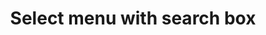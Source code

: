 ---
title: Select menu with search box
category: Application
paid: false
isActive: true
ltr: {"preview":"function App() {\n\n    // You can use any api to generate list of countries\n    const menuItems = [\n        \"United States of America\", \"Albania\", \"Algeria\", \"Andorra\", \"Argentina\", \"Armenia\", \"Austria\",\n        \"Australia\", \"Austria\", \"Azerbaijan\", \"Bahamas\", \"Brazil\", \"Canada\", \"Colombia\", \"China\",\n        \"Egypt\", \"France\", \"Germany\", \"India\", \"Iraq\"\n    ]\n\n    const [selectedItem, setSelectedItem] = React.useState({\n        item: null,\n        idx: null\n    })\n\n    const [state, setState] = React.useState(false)\n\n    const handleSearch = (e) => {\n        const menuEls = document.querySelectorAll('.menu-el-js')\n        const searchVal = e.target.value.toLocaleLowerCase()\n\n        menuEls.forEach(el => {\n            el.classList.remove(\"hidden\")\n            if (!el.textContent.toLocaleLowerCase().includes(searchVal)) {\n                el.classList.add(\"hidden\")\n            }\n        })\n    }\n\n    return (\n        <div className=\"relative max-w-xs px-4 mx-auto py-12 text-[15px]\">\n            <button className=\"flex items-center justify-between w-full px-3 py-2 text-gray-500 bg-white border rounded-md shadow-sm cursor-default outline-none focus:border-indigo-600\" \n                aria-haspopup=\"true\" \n                aria-expanded=\"true\"\n                onClick={() => setState(!state)}\n            >\n                { selectedItem.item || \"Select a country\" }\n                <svg xmlns=\"http://www.w3.org/2000/svg\" className=\"w-6 h-6 text-gray-400\" fill=\"none\" viewBox=\"0 0 24 24\" stroke=\"currentColor\">\n                    <path strokeLinecap=\"round\" strokeLinejoin=\"round\" strokeWidth={2} d=\"M8 9l4-4 4 4m0 6l-4 4-4-4\" />\n                </svg>\n            </button>\n            \n            {\n                state ? (\n                    <div className=\"relative w-full\">\n                        <ul className=\"w-full mt-3 bg-white border rounded-md shadow-sm\" role=\"listbox\">\n                            <div className=\"shadow flex items-center\">\n                                <svg xmlns=\"http://www.w3.org/2000/svg\" className=\"h-6 w-6 mx-3 text-gray-400\" fill=\"none\" viewBox=\"0 0 24 24\" stroke=\"currentColor\">\n                                    <path strokeLinecap=\"round\" strokeLinejoin=\"round\" strokeWidth={2} d=\"M21 21l-6-6m2-5a7 7 0 11-14 0 7 7 0 0114 0z\" />\n                                </svg>\n                                <input \n                                    type=\"text\" \n                                    placeholder=\"Search\"\n                                    className=\"p-2 text-gray-500 w-full rounded-md outline-none\"\n                                    onInput={handleSearch}\n                                />\n                            </div>\n                            <div className=\"max-h-64 mt-2 overflow-y-auto\">\n                                {\n                                    menuItems.map((el, idx) => (\n                                        <li\n                                            key={idx}\n                                            onClick={() => {                                                \n                                                setSelectedItem({\n                                                    item: el,\n                                                    idx\n                                                })\n                                                setState(false)\n                                            }}\n                                            role=\"option\"\n                                            className={`${selectedItem.idx == idx ? 'text-indigo-600 bg-indigo-50' : ''} menu-el-js flex items-center justify-between px-3 cursor-default py-2 duration-150 text-gray-500 hover:text-indigo-600 hover:bg-indigo-50`}\n                                        >\n                                            { el }\n                                            {\n                                                selectedItem.idx == idx ? (\n                                                    <svg xmlns=\"http://www.w3.org/2000/svg\" className=\"w-5 h-5 text-indigo-600\" viewBox=\"0 0 20 20\" fill=\"currentColor\">\n                                                        <path fillRule=\"evenodd\" d=\"M16.707 5.293a1 1 0 010 1.414l-8 8a1 1 0 01-1.414 0l-4-4a1 1 0 011.414-1.414L8 12.586l7.293-7.293a1 1 0 011.414 0z\" clipRule=\"evenodd\" />\n                                                    </svg>\n                                                ) : ''\n                                            }\n                                        </li>\n                                    ))\n                                }\n                            </div>\n                        </ul>\n                    </div>\n                ) : ''\n            }\n        </div>\n    )\n}","react":{"jsxTail":[{"label":"App.jsx","code":"import { useState } from \"react\"\n\nexport default () => {\n\n    // You can use any api to generate list of countries\n    const menuItems = [\n        \"United States of America\", \"Albania\", \"Algeria\", \"Andorra\", \"Argentina\", \"Armenia\", \"Austria\",\n        \"Australia\", \"Austria\", \"Azerbaijan\", \"Bahamas\", \"Brazil\", \"Canada\", \"Colombia\", \"China\",\n        \"Egypt\", \"France\", \"Germany\", \"India\", \"Iraq\"\n    ]\n\n    const [selectedItem, setSelectedItem] = useState({\n        item: null,\n        idx: null\n    })\n\n    const [state, setState] = useState(false)\n\n    const handleSearch = (e) => {\n        const menuEls = document.querySelectorAll('.menu-el-js')\n        const searchVal = e.target.value.toLocaleLowerCase()\n\n        menuEls.forEach(el => {\n            el.classList.remove(\"hidden\")\n            if (!el.textContent.toLocaleLowerCase().includes(searchVal)) {\n                el.classList.add(\"hidden\")\n            }\n        })\n    }\n\n    return (\n        <div className=\"relative max-w-xs px-4 mx-auto mt-12 text-[15px]\">\n            <button className=\"flex items-center justify-between w-full px-3 py-2 text-gray-500 bg-white border rounded-md shadow-sm cursor-default outline-none focus:border-indigo-600\" \n                aria-haspopup=\"true\" \n                aria-expanded=\"true\"\n                onClick={() => setState(!state)}\n            >\n                { selectedItem.item || \"Select a country\" }\n                <svg xmlns=\"http://www.w3.org/2000/svg\" className=\"w-6 h-6 text-gray-400\" fill=\"none\" viewBox=\"0 0 24 24\" stroke=\"currentColor\">\n                    <path strokeLinecap=\"round\" strokeLinejoin=\"round\" strokeWidth={2} d=\"M8 9l4-4 4 4m0 6l-4 4-4-4\" />\n                </svg>\n            </button>\n            \n            {\n                state ? (\n                    <div className=\"relative w-full\">\n                        <ul className=\"absolute w-full mt-3 bg-white border rounded-md shadow-sm\" role=\"listbox\">\n                            <div className=\"shadow flex items-center\">\n                                <svg xmlns=\"http://www.w3.org/2000/svg\" className=\"h-6 w-6 mx-3 text-gray-400\" fill=\"none\" viewBox=\"0 0 24 24\" stroke=\"currentColor\">\n                                    <path strokeLinecap=\"round\" strokeLinejoin=\"round\" strokeWidth={2} d=\"M21 21l-6-6m2-5a7 7 0 11-14 0 7 7 0 0114 0z\" />\n                                </svg>\n                                <input \n                                    type=\"text\" \n                                    placeholder=\"Search\"\n                                    className=\"p-2 text-gray-500 w-full rounded-md outline-none\"\n                                    onInput={handleSearch}\n                                />\n                            </div>\n                            <div className=\"max-h-64 mt-2 overflow-y-auto\">\n                                {\n                                    menuItems.map((el, idx) => (\n                                        <li\n                                            key={idx}\n                                            onClick={() => {                                                \n                                                setSelectedItem({\n                                                    item: el,\n                                                    idx\n                                                })\n                                                setState(false)\n                                            }}\n                                            role=\"option\"\n                                            className={`${selectedItem.idx == idx ? 'text-indigo-600 bg-indigo-50' : ''} menu-el-js flex items-center justify-between px-3 cursor-default py-2 duration-150 text-gray-500 hover:text-indigo-600 hover:bg-indigo-50`}\n                                        >\n                                            { el }\n                                            {\n                                                selectedItem.idx == idx ? (\n                                                    <svg xmlns=\"http://www.w3.org/2000/svg\" className=\"w-5 h-5 text-indigo-600\" viewBox=\"0 0 20 20\" fill=\"currentColor\">\n                                                        <path fillRule=\"evenodd\" d=\"M16.707 5.293a1 1 0 010 1.414l-8 8a1 1 0 01-1.414 0l-4-4a1 1 0 011.414-1.414L8 12.586l7.293-7.293a1 1 0 011.414 0z\" clipRule=\"evenodd\" />\n                                                    </svg>\n                                                ) : ''\n                                            }\n                                        </li>\n                                    ))\n                                }\n                            </div>\n                        </ul>\n                    </div>\n                ) : ''\n            }\n        </div>\n    )\n}\n"}],"jsxCss":[{"code":"import { useState } from \"react\"\n\nexport default () => {\n\n    // You can use any api to generate list of countries\n    const menuItems = [\n        \"United States of America\", \"Albania\", \"Algeria\", \"Andorra\", \"Argentina\", \"Armenia\", \"Austria\",\n        \"Australia\", \"Austria\", \"Azerbaijan\", \"Bahamas\", \"Brazil\", \"Canada\", \"Colombia\", \"China\",\n        \"Egypt\", \"France\", \"Germany\", \"India\", \"Iraq\"\n    ]\n\n    const [selectedItem, setSelectedItem] = useState({\n        item: null,\n        idx: null\n    })\n\n    const [state, setState] = useState(false)\n\n    const handleSearch = (e) => {\n        const menuEls = document.querySelectorAll('.menu-el-js')\n        const searchVal = e.target.value.toLocaleLowerCase()\n\n        menuEls.forEach(el => {\n            el.classList.remove(\"hidden\")\n            if (!el.textContent.toLocaleLowerCase().includes(searchVal)) {\n                el.classList.add(\"hidden\")\n            }\n        })\n    }\n\n    return (\n        <div className=\"select-menu-secondary\">\n            <button className=\"select-menu-btn\" \n                aria-haspopup=\"true\" \n                aria-expanded=\"true\"\n                onClick={() => setState(!state)}\n            >\n                { selectedItem.item || \"Select a country\" }\n                <svg xmlns=\"http://www.w3.org/2000/svg\" fill=\"none\" viewBox=\"0 0 24 24\" stroke=\"currentColor\">\n                    <path strokeLinecap=\"round\" strokeLinejoin=\"round\" strokeWidth={2} d=\"M8 9l4-4 4 4m0 6l-4 4-4-4\" />\n                </svg>\n            </button>\n            \n            {\n                state ? (\n                    <div className=\"items-container\">\n                        <ul className=\"items-list\" role=\"listbox\">\n                            <div className=\"serach-box\">\n                                <svg xmlns=\"http://www.w3.org/2000/svg\" fill=\"none\" viewBox=\"0 0 24 24\" stroke=\"currentColor\">\n                                    <path strokeLinecap=\"round\" strokeLinejoin=\"round\" strokeWidth={2} d=\"M21 21l-6-6m2-5a7 7 0 11-14 0 7 7 0 0114 0z\" />\n                                </svg>\n                                <input \n                                    type=\"text\" \n                                    placeholder=\"Search\"\n                                    className=\"\"\n                                    onInput={handleSearch}\n                                />\n                            </div>\n                            <div className=\"items\">\n                                {\n                                    menuItems.map((el, idx) => (\n                                        <li\n                                            key={idx}\n                                            onClick={() => {                                                \n                                                setSelectedItem({\n                                                    item: el,\n                                                    idx\n                                                })\n                                                setState(false)\n                                            }}\n                                            role=\"option\"\n                                            className={`${selectedItem.idx == idx ? 'active' : ''} menu-el-js item`}\n                                        >\n                                            { el }\n                                            {\n                                                selectedItem.idx == idx ? (\n                                                    <svg xmlns=\"http://www.w3.org/2000/svg\" viewBox=\"0 0 20 20\" fill=\"currentColor\">\n                                                        <path fillRule=\"evenodd\" d=\"M16.707 5.293a1 1 0 010 1.414l-8 8a1 1 0 01-1.414 0l-4-4a1 1 0 011.414-1.414L8 12.586l7.293-7.293a1 1 0 011.414 0z\" clipRule=\"evenodd\" />\n                                                    </svg>\n                                                ) : ''\n                                            }\n                                        </li>\n                                    ))\n                                }\n                            </div>\n                        </ul>\n                    </div>\n                ) : ''\n            }\n        </div>\n    )\n}","label":"App.jsx"},{"code":".select-menu-secondary {\n  position: relative;\n  max-width: 20rem;\n  padding-left: 1rem;\n  padding-right: 1rem;\n  margin: 3rem auto 0px auto;\n  font-size: 15px;\n}\n.select-menu-secondary .select-menu-btn {\n  display: flex;\n  align-items: center;\n  justify-content: space-between;\n  width: 100%;\n  padding: 0.5rem 0.75rem 0.5rem 0.75rem;\n  color: #6b7280;\n  background-color: #FFF;\n  border: solid 1px #e5e7eb;\n  border-radius: 0.375rem;\n  box-shadow: 0 1px 2px 0 #0000000d;\n  cursor: default;\n  outline: none;\n}\n.select-menu-secondary .select-menu-btn:focus {\n  border-color: #4f46e5;\n}\n.select-menu-secondary .select-menu-btn svg {\n  width: 1.5rem;\n  height: 1.5rem;\n  color: #9ca3af;\n}\n.select-menu-secondary .items-container {\n  position: relative;\n  width: 100%;\n}\n.select-menu-secondary .items-container .items-list {\n  position: absolute;\n  width: 100%;\n  margin-top: 0.75rem;\n  background-color: #FFF;\n  border: solid 1px #e5e7eb;\n  border-radius: 0.375rem;\n  box-shadow: 0 1px 2px 0 #0000000d;\n}\n.select-menu-secondary .items-container .items-list .serach-box {\n  box-shadow: 0 1px 3px 0 #0000001a, 0 1px 2px -1px #0000001a;\n  display: flex;\n  align-items: center;\n}\n.select-menu-secondary .items-container .items-list .serach-box svg {\n  width: 1.5rem;\n  height: 1.5rem;\n  color: #9ca3af;\n  margin-left: 0.75rem;\n  margin-right: 0.75rem;\n}\n.select-menu-secondary .items-container .items-list .serach-box input {\n  padding: 0.5rem;\n  color: #6b7280;\n  width: 100%;\n  outline: none;\n  border-radius: 0.375rem;\n}\n.select-menu-secondary .items-container .items-list .items {\n  max-height: 16rem;\n  margin-top: 0.5rem;\n  overflow-y: auto;\n}\n.select-menu-secondary .items-container .items-list .items .item {\n  display: flex;\n  align-items: center;\n  justify-content: space-between;\n  padding: 0.5rem 0.75rem 0.5rem 0.75rem;\n  cursor: default;\n  transition-duration: 150ms;\n  color: #6b7280;\n}\n.select-menu-secondary .items-container .items-list .items .item:hover {\n  color: #4f46e5;\n  background-color: #eef2ff;\n}\n.select-menu-secondary .items-container .items-list .items .item svg {\n  width: 1.25rem;\n  height: 1.25rem;\n  color: #4f46e5;\n}\n.select-menu-secondary .items-container .items-list .items .active {\n  color: #4f46e5;\n  background-color: #eef2ff;\n}\n.select-menu-secondary .items-container .items-list .items .hidden {\n  display: none;\n}","label":"style.css"}]},"vue":{"vueTail":[],"vueCss":[]}}
rtl: {"vue":{"vueTail":[],"vueCss":[]},"react":{"jsxCss":[{"code":"import { useState } from \"react\"\n\nexport default () => {\n\n    // You can use any api to generate list of countries\n    const menuItems = [\n        \"الولايات المتحدة الأمريكية\", \"ألبانيا\", \"الجزائر\", \"أندورا\", \"الأرجنتين\", \"أرمينيا\", \"النمسا\",\n        \"أستراليا\", \"النمسا\", \"أذربيجان\", \"جزر البهاما\", \"البرازيل\", \"كندا\", \"كولومبيا\", \"الصين\",\n        \"مصر\", \"فرنسا\", \"ألمانيا\", \"الهند\", \"العراق\"\n    ]\n\n    const [selectedItem, setSelectedItem] = useState({\n        item: null,\n        idx: null\n    })\n\n    const [state, setState] = useState(false)\n\n    const handleSearch = (e) => {\n        const menuEls = document.querySelectorAll('.menu-el-js')\n        const searchVal = e.target.value.toLocaleLowerCase()\n\n        menuEls.forEach(el => {\n            el.classList.remove(\"hidden\")\n            if (!el.textContent.toLocaleLowerCase().includes(searchVal)) {\n                el.classList.add(\"hidden\")\n            }\n        })\n    }\n\n    return (\n        <div className=\"select-menu-secondary\">\n            <button className=\"select-menu-btn\" \n                aria-haspopup=\"true\" \n                aria-expanded=\"true\"\n                onClick={() => setState(!state)}\n            >\n                { selectedItem.item || \"اختر دولة\" }\n                <svg xmlns=\"http://www.w3.org/2000/svg\" fill=\"none\" viewBox=\"0 0 24 24\" stroke=\"currentColor\">\n                    <path strokeLinecap=\"round\" strokeLinejoin=\"round\" strokeWidth={2} d=\"M8 9l4-4 4 4m0 6l-4 4-4-4\" />\n                </svg>\n            </button>\n            \n            {\n                state ? (\n                    <div className=\"items-container\">\n                        <ul className=\"items-list\" role=\"listbox\">\n                            <div className=\"serach-box\">\n                                <svg xmlns=\"http://www.w3.org/2000/svg\" fill=\"none\" viewBox=\"0 0 24 24\" stroke=\"currentColor\">\n                                    <path strokeLinecap=\"round\" strokeLinejoin=\"round\" strokeWidth={2} d=\"M21 21l-6-6m2-5a7 7 0 11-14 0 7 7 0 0114 0z\" />\n                                </svg>\n                                <input \n                                    type=\"text\" \n                                    placeholder=\"بحث\"\n                                    className=\"\"\n                                    onInput={handleSearch}\n                                />\n                            </div>\n                            <div className=\"items\">\n                                {\n                                    menuItems.map((el, idx) => (\n                                        <li\n                                            key={idx}\n                                            onClick={() => {                                                \n                                                setSelectedItem({\n                                                    item: el,\n                                                    idx\n                                                })\n                                                setState(false)\n                                            }}\n                                            role=\"option\"\n                                            className={`${selectedItem.idx == idx ? 'active' : ''} menu-el-js item`}\n                                        >\n                                            { el }\n                                            {\n                                                selectedItem.idx == idx ? (\n                                                    <svg xmlns=\"http://www.w3.org/2000/svg\" viewBox=\"0 0 20 20\" fill=\"currentColor\">\n                                                        <path fillRule=\"evenodd\" d=\"M16.707 5.293a1 1 0 010 1.414l-8 8a1 1 0 01-1.414 0l-4-4a1 1 0 011.414-1.414L8 12.586l7.293-7.293a1 1 0 011.414 0z\" clipRule=\"evenodd\" />\n                                                    </svg>\n                                                ) : ''\n                                            }\n                                        </li>\n                                    ))\n                                }\n                            </div>\n                        </ul>\n                    </div>\n                ) : ''\n            }\n        </div>\n    )\n}","label":"App.jsx"},{"code":".select-menu-secondary {\n  position: relative;\n  max-width: 20rem;\n  padding-left: 1rem;\n  padding-right: 1rem;\n  margin: 3rem auto 0px auto;\n  font-size: 15px;\n}\n.select-menu-secondary .select-menu-btn {\n  display: flex;\n  align-items: center;\n  justify-content: space-between;\n  width: 100%;\n  padding: 0.5rem 0.75rem 0.5rem 0.75rem;\n  color: #6b7280;\n  background-color: #FFF;\n  border: solid 1px #e5e7eb;\n  border-radius: 0.375rem;\n  box-shadow: 0 1px 2px 0 #0000000d;\n  cursor: default;\n  outline: none;\n}\n.select-menu-secondary .select-menu-btn:focus {\n  border-color: #4f46e5;\n}\n.select-menu-secondary .select-menu-btn svg {\n  width: 1.5rem;\n  height: 1.5rem;\n  color: #9ca3af;\n}\n.select-menu-secondary .items-container {\n  position: relative;\n  width: 100%;\n}\n.select-menu-secondary .items-container .items-list {\n  position: absolute;\n  width: 100%;\n  margin-top: 0.75rem;\n  background-color: #FFF;\n  border: solid 1px #e5e7eb;\n  border-radius: 0.375rem;\n  box-shadow: 0 1px 2px 0 #0000000d;\n}\n.select-menu-secondary .items-container .items-list .serach-box {\n  box-shadow: 0 1px 3px 0 #0000001a, 0 1px 2px -1px #0000001a;\n  display: flex;\n  align-items: center;\n}\n.select-menu-secondary .items-container .items-list .serach-box svg {\n  width: 1.5rem;\n  height: 1.5rem;\n  color: #9ca3af;\n  margin-left: 0.75rem;\n  margin-right: 0.75rem;\n}\n.select-menu-secondary .items-container .items-list .serach-box input {\n  padding: 0.5rem;\n  color: #6b7280;\n  width: 100%;\n  outline: none;\n  border-radius: 0.375rem;\n}\n.select-menu-secondary .items-container .items-list .items {\n  max-height: 16rem;\n  margin-top: 0.5rem;\n  overflow-y: auto;\n}\n.select-menu-secondary .items-container .items-list .items .item {\n  display: flex;\n  align-items: center;\n  justify-content: space-between;\n  padding: 0.5rem 0.75rem 0.5rem 0.75rem;\n  cursor: default;\n  transition-duration: 150ms;\n  color: #6b7280;\n}\n.select-menu-secondary .items-container .items-list .items .item:hover {\n  color: #4f46e5;\n  background-color: #eef2ff;\n}\n.select-menu-secondary .items-container .items-list .items .item svg {\n  width: 1.25rem;\n  height: 1.25rem;\n  color: #4f46e5;\n}\n.select-menu-secondary .items-container .items-list .items .active {\n  color: #4f46e5;\n  background-color: #eef2ff;\n}\n.select-menu-secondary .items-container .items-list .items .hidden {\n  display: none;\n}","label":"style.css"}],"jsxTail":[{"code":"import { useState } from \"react\"\n\nexport default () => {\n\n    // You can use any api to generate list of countries\n    const menuItems = [\n        \"الولايات المتحدة الأمريكية\", \"ألبانيا\", \"الجزائر\", \"أندورا\", \"الأرجنتين\", \"أرمينيا\", \"النمسا\",\n        \"أستراليا\", \"النمسا\", \"أذربيجان\", \"جزر البهاما\", \"البرازيل\", \"كندا\", \"كولومبيا\", \"الصين\",\n        \"مصر\", \"فرنسا\", \"ألمانيا\", \"الهند\", \"العراق\"\n    ]\n\n    const [selectedItem, setSelectedItem] = useState({\n        item: null,\n        idx: null\n    })\n\n    const [state, setState] = useState(false)\n\n    const handleSearch = (e) => {\n        const menuEls = document.querySelectorAll('.menu-el-js')\n        const searchVal = e.target.value.toLocaleLowerCase()\n\n        menuEls.forEach(el => {\n            el.classList.remove(\"hidden\")\n            if (!el.textContent.toLocaleLowerCase().includes(searchVal)) {\n                el.classList.add(\"hidden\")\n            }\n        })\n    }\n\n    return (\n        <div className=\"relative max-w-xs px-4 mx-auto py-12 text-[15px]\">\n            <button className=\"flex items-center justify-between w-full px-3 py-2 text-gray-500 bg-white border rounded-md shadow-sm cursor-default outline-none focus:border-indigo-600\" \n                aria-haspopup=\"true\" \n                aria-expanded=\"true\"\n                onClick={() => setState(!state)}\n            >\n                { selectedItem.item || \"اختر دولة\" }\n                <svg xmlns=\"http://www.w3.org/2000/svg\" className=\"w-6 h-6 text-gray-400\" fill=\"none\" viewBox=\"0 0 24 24\" stroke=\"currentColor\">\n                    <path strokeLinecap=\"round\" strokeLinejoin=\"round\" strokeWidth={2} d=\"M8 9l4-4 4 4m0 6l-4 4-4-4\" />\n                </svg>\n            </button>\n            \n            {\n                state ? (\n                    <div className=\"relative w-full\">\n                        <ul className=\"w-full mt-3 bg-white border rounded-md shadow-sm\" role=\"listbox\">\n                            <div className=\"shadow flex items-center\">\n                                <svg xmlns=\"http://www.w3.org/2000/svg\" className=\"h-6 w-6 mx-3 text-gray-400\" fill=\"none\" viewBox=\"0 0 24 24\" stroke=\"currentColor\">\n                                    <path strokeLinecap=\"round\" strokeLinejoin=\"round\" strokeWidth={2} d=\"M21 21l-6-6m2-5a7 7 0 11-14 0 7 7 0 0114 0z\" />\n                                </svg>\n                                <input \n                                    type=\"text\" \n                                    placeholder=\"بحث\"\n                                    className=\"p-2 text-gray-500 w-full rounded-md outline-none\"\n                                    onInput={handleSearch}\n                                />\n                            </div>\n                            <div className=\"max-h-64 mt-2 overflow-y-auto\">\n                                {\n                                    menuItems.map((el, idx) => (\n                                        <li\n                                            key={idx}\n                                            onClick={() => {                                                \n                                                setSelectedItem({\n                                                    item: el,\n                                                    idx\n                                                })\n                                                setState(false)\n                                            }}\n                                            role=\"option\"\n                                            className={`${selectedItem.idx == idx ? 'text-indigo-600 bg-indigo-50' : ''} menu-el-js flex items-center justify-between px-3 cursor-default py-2 duration-150 text-gray-500 hover:text-indigo-600 hover:bg-indigo-50`}\n                                        >\n                                            { el }\n                                            {\n                                                selectedItem.idx == idx ? (\n                                                    <svg xmlns=\"http://www.w3.org/2000/svg\" className=\"w-5 h-5 text-indigo-600\" viewBox=\"0 0 20 20\" fill=\"currentColor\">\n                                                        <path fillRule=\"evenodd\" d=\"M16.707 5.293a1 1 0 010 1.414l-8 8a1 1 0 01-1.414 0l-4-4a1 1 0 011.414-1.414L8 12.586l7.293-7.293a1 1 0 011.414 0z\" clipRule=\"evenodd\" />\n                                                    </svg>\n                                                ) : ''\n                                            }\n                                        </li>\n                                    ))\n                                }\n                            </div>\n                        </ul>\n                    </div>\n                ) : ''\n            }\n        </div>\n    )\n}","label":"App.jsx"}]},"preview":"function App() {\n\n    // You can use any api to generate list of countries\n    const menuItems = [\n        \"الولايات المتحدة الأمريكية\", \"ألبانيا\", \"الجزائر\", \"أندورا\", \"الأرجنتين\", \"أرمينيا\", \"النمسا\",\n        \"أستراليا\", \"النمسا\", \"أذربيجان\", \"جزر البهاما\", \"البرازيل\", \"كندا\", \"كولومبيا\", \"الصين\",\n        \"مصر\", \"فرنسا\", \"ألمانيا\", \"الهند\", \"العراق\"\n    ]\n\n    const [selectedItem, setSelectedItem] = React.useState({\n        item: null,\n        idx: null\n    })\n\n    const [state, setState] = React.useState(false)\n\n    const handleSearch = (e) => {\n        const menuEls = document.querySelectorAll('.menu-el-js')\n        const searchVal = e.target.value.toLocaleLowerCase()\n\n        menuEls.forEach(el => {\n            el.classList.remove(\"hidden\")\n            if (!el.textContent.toLocaleLowerCase().includes(searchVal)) {\n                el.classList.add(\"hidden\")\n            }\n        })\n    }\n\n    return (\n        <div className=\"relative max-w-xs px-4 mx-auto py-12 text-[15px]\">\n            <button className=\"flex items-center justify-between w-full px-3 py-2 text-gray-500 bg-white border rounded-md shadow-sm cursor-default outline-none focus:border-indigo-600\" \n                aria-haspopup=\"true\" \n                aria-expanded=\"true\"\n                onClick={() => setState(!state)}\n            >\n                { selectedItem.item || \"اختر دولة\" }\n                <svg xmlns=\"http://www.w3.org/2000/svg\" className=\"w-6 h-6 text-gray-400\" fill=\"none\" viewBox=\"0 0 24 24\" stroke=\"currentColor\">\n                    <path strokeLinecap=\"round\" strokeLinejoin=\"round\" strokeWidth={2} d=\"M8 9l4-4 4 4m0 6l-4 4-4-4\" />\n                </svg>\n            </button>\n            \n            {\n                state ? (\n                    <div className=\"relative w-full\">\n                        <ul className=\"w-full mt-3 bg-white border rounded-md shadow-sm\" role=\"listbox\">\n                            <div className=\"shadow flex items-center\">\n                                <svg xmlns=\"http://www.w3.org/2000/svg\" className=\"h-6 w-6 mx-3 text-gray-400\" fill=\"none\" viewBox=\"0 0 24 24\" stroke=\"currentColor\">\n                                    <path strokeLinecap=\"round\" strokeLinejoin=\"round\" strokeWidth={2} d=\"M21 21l-6-6m2-5a7 7 0 11-14 0 7 7 0 0114 0z\" />\n                                </svg>\n                                <input \n                                    type=\"text\" \n                                    placeholder=\"بحث\"\n                                    className=\"p-2 text-gray-500 w-full rounded-md outline-none\"\n                                    onInput={handleSearch}\n                                />\n                            </div>\n                            <div className=\"max-h-64 mt-2 overflow-y-auto\">\n                                {\n                                    menuItems.map((el, idx) => (\n                                        <li\n                                            key={idx}\n                                            onClick={() => {                                                \n                                                setSelectedItem({\n                                                    item: el,\n                                                    idx\n                                                })\n                                                setState(false)\n                                            }}\n                                            role=\"option\"\n                                            className={`${selectedItem.idx == idx ? 'text-indigo-600 bg-indigo-50' : ''} menu-el-js flex items-center justify-between px-3 cursor-default py-2 duration-150 text-gray-500 hover:text-indigo-600 hover:bg-indigo-50`}\n                                        >\n                                            { el }\n                                            {\n                                                selectedItem.idx == idx ? (\n                                                    <svg xmlns=\"http://www.w3.org/2000/svg\" className=\"w-5 h-5 text-indigo-600\" viewBox=\"0 0 20 20\" fill=\"currentColor\">\n                                                        <path fillRule=\"evenodd\" d=\"M16.707 5.293a1 1 0 010 1.414l-8 8a1 1 0 01-1.414 0l-4-4a1 1 0 011.414-1.414L8 12.586l7.293-7.293a1 1 0 011.414 0z\" clipRule=\"evenodd\" />\n                                                    </svg>\n                                                ) : ''\n                                            }\n                                        </li>\n                                    ))\n                                }\n                            </div>\n                        </ul>\n                    </div>\n                ) : ''\n            }\n        </div>\n    )\n}"}
slug: /select-menus
id: 87130c91-9206-4289-b622-3b23bd8a97e1
created_at: 3
---